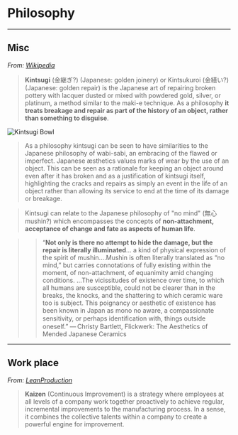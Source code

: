 # Philosophy

---

## Misc

*From: [Wikipedia](https://en.wikipedia.org/wiki/Kintsugi)*

> **Kintsugi** (金継ぎ?) (Japanese: golden joinery) or Kintsukuroi (金繕い?) (Japanese: golden repair) is the Japanese art of repairing broken pottery with lacquer dusted or mixed with powdered gold, silver, or platinum, a method similar to the maki-e technique. As a philosophy **it treats breakage and repair as part of the history of an object, rather than something to disguise**.

![Kintsugi Bowl](https://diotesterie.files.wordpress.com/2016/02/kintsugi.jpg)

> As a philosophy kintsugi can be seen to have similarities to the Japanese philosophy of wabi-sabi, an embracing of the flawed or imperfect. Japanese æsthetics values marks of wear by the use of an object. This can be seen as a rationale for keeping an object around even after it has broken and as a justification of kintsugi itself, highlighting the cracks and repairs as simply an event in the life of an object rather than allowing its service to end at the time of its damage or breakage.

> Kintsugi can relate to the Japanese philosophy of "no mind" (無心 mushin?) which encompasses the concepts of **non-attachment, acceptance of change and fate as aspects of human life**.

> > “**Not only is there no attempt to hide the damage, but the repair is literally illuminated**... a kind of physical expression of the spirit of mushin....Mushin is often literally translated as “no mind,” but carries connotations of fully existing within the moment, of non-attachment, of equanimity amid changing conditions. ...The vicissitudes of existence over time, to which all humans are susceptible, could not be clearer than in the breaks, the knocks, and the shattering to which ceramic ware too is subject. This poignancy or aesthetic of existence has been known in Japan as mono no aware, a compassionate sensitivity, or perhaps identiﬁcation with, things outside oneself.”
> > — Christy Bartlett, Flickwerk: The Aesthetics of Mended Japanese Ceramics

---

## Work place

*From: [LeanProduction](http://www.leanproduction.com/kaizen.html)*

> **Kaizen** (Continuous Improvement) is a strategy where employees at all levels of a company work together proactively to achieve regular, incremental improvements to the manufacturing process. In a sense, it combines the collective talents within a company to create a powerful engine for improvement.
